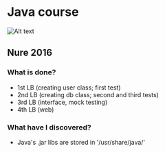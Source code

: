 # Java course
![Alt text](https://i.redd.it/u1ys3l119xwx.jpg "This picture is a precise illustration of how my every program on Java works")
## Nure 2016

### What is done? 

* 1st LB (creating user class; first test)
* 2nd LB (creating db class; second and third tests)
* 3rd LB (interface, mock testing)
* 4th LB (web)

### What have I discovered? 

* Java's .jar libs are stored in '/usr/share/java/'
